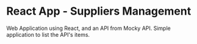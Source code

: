# React App - Suppliers Management

Web Application using React, and an API from Mocky API. Simple application to list the API's items.
